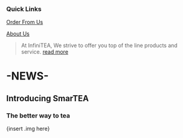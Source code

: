 ### Quick Links

[Order From Us](google.com)

[About Us](google.com)


> At InfiniTEA, We strive to offer you top of the line products and service.
[read more](google.com)










# -NEWS-
## Introducing SmarTEA 
### The better way to tea
 

{insert .img here}
